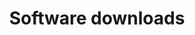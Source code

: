 ---
title: "Software downloads"
draft: false
# page title background image
bg_image: "images/backgrounds/page-title.jpg"
# meta description
description : "Built products and source code"
---